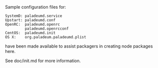 Sample configuration files for:
```
SystemD: paladeumd.service
Upstart: paladeumd.conf
OpenRC:  paladeumd.openrc
         paladeumd.openrcconf
CentOS:  paladeumd.init
OS X:    org.paladeum.paladeumd.plist
```
have been made available to assist packagers in creating node packages here.

See doc/init.md for more information.
